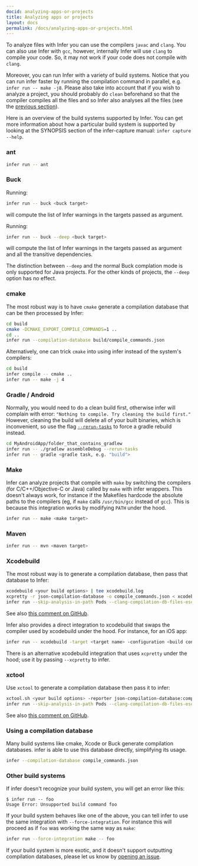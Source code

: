 ```yaml
---
docid: analyzing-apps-or-projects
title: Analyzing apps or projects
layout: docs
permalink: /docs/analyzing-apps-or-projects.html
---
```


To analyze files with Infer you can use the compilers `javac` and `clang`. You can also use Infer with `gcc`, however, internally Infer will use `clang` to compile your code. So, it may not work if your code does not compile with `clang`.

Moreover, you can run Infer with a variety of build systems. Notice that you can run infer faster by running the compilation command in parallel, e.g. `infer run -- make -j8`.
Please also take into account that if you wish to analyze a project, you should probably do `clean` beforehand so that the compiler compiles all the files and so Infer also analyses all the files (see the [previous section](docs/infer-workflow.html)).

Here is an overview of the build systems supported by Infer. You can
get more information about how a particular build system is supported
by looking at the SYNOPSIS section of the infer-capture manual:
`infer capture --help`.

### ant

```bash
infer run -- ant
```

### Buck

Running:
```bash
infer run -- buck <buck target>
```
will compute the list of Infer warnings in the targets passed as argument.

Running:
```bash
infer run -- buck --deep <buck target>
```
will compute the list of Infer warnings in the targets passed as argument and all the transitive dependencies.

The distinction between `--deep` and the normal Buck complation mode is only supported for Java projects. For the other kinds of projects, the `--deep` option has no effect.

### cmake

The most robust way is to have `cmake` generate a compilation database
that can be then processed by Infer:

```bash
cd build
cmake -DCMAKE_EXPORT_COMPILE_COMMANDS=1 ..
cd ..
infer run --compilation-database build/compile_commands.json
```

Alternatively, one can trick `cmake` into using infer instead of the system's compilers:

```bash
cd build
infer compile -- cmake ..
infer run -- make -j 4
```


### Gradle / Android

Normally, you would need to do a clean build first, otherwise infer will
complain with error: `"Nothing to compile. Try cleaning the build first."`
However, cleaning the build will delete all of your built binaries, which is
inconvenient, so use the flag
[`--rerun-tasks`](https://stackoverflow.com/questions/7289874/resetting-the-up-to-date-property-of-gradle-tasks)
to force a gradle rebuild instead.

```bash
cd MyAndroidApp/folder_that_contains_gradlew
infer run -- ./gradlew assembleDebug --rerun-tasks
infer run -- gradle <gradle task, e.g. "build">
```

### Make

Infer can analyze projects that compile with `make` by switching the
compilers (for C/C++/Objective-C or Java) called by `make` with infer
wrappers. This doesn't always work, for instance if the Makefiles
hardcode the absolute paths to the compilers (eg, if `make` calls
`/usr/bin/gcc` instead of `gcc`). This is because this integration
works by modifying `PATH` under the hood.

```bash
infer run -- make <make target>
```

### Maven

```bash
infer run -- mvn <maven target>
```

### Xcodebuild

The most robust way is to generate a compilation database, then pass that database to Infer:

```bash
xcodebuild <your build options> | tee xcodebuild.log
xcpretty -r json-compilation-database -o compile_commands.json < xcodebuild.log > /dev/null
infer run --skip-analysis-in-path Pods --clang-compilation-db-files-escaped compile_commands.json
```

See also [this comment on GitHub](https://github.com/facebook/infer/issues/9#issuecomment-280121791).

Infer also provides a direct integration to xcodebuild that swaps the
compiler used by xcodebuild under the hood. For instance, for an iOS
app:

```bash
infer run -- xcodebuild -target <target name> -configuration <build configuration> -sdk iphonesimulator
```

There is an alternative xcodebuild integration that uses `xcpretty`
under the hood; use it by passing `--xcpretty` to infer.

### xctool

Use `xctool` to generate a compilation database then pass it to infer:

```bash
xctool.sh <your build options> -reporter json-compilation-database:compile_commands.json
infer run --skip-analysis-in-path Pods --clang-compilation-db-files-escaped compile_commands.json
```

See also [this comment on GitHub](https://github.com/facebook/infer/issues/9#issuecomment-280121791).


### Using a compilation database

Many build systems like cmake, Xcode or Buck generate compilation databases. infer is able to use this database directly, simplifying its usage.

```bash
infer --compilation-database compile_commands.json
```

### Other build systems

If infer doesn't recognize your build system, you will get an error like this:

```console
$ infer run -- foo
Usage Error: Unsupported build command foo
```

If your build system behaves like one of the above, you can tell infer to use the same integration with `--force-integration`. For instance this will proceed as if `foo` was working the same way as `make`:

```bash
infer run --force-integration make -- foo
```

If your build system is more exotic, and it doesn't support outputting
compilation databases, please let us know by [opening an
issue](https://github.com/facebook/infer/issues/new).
